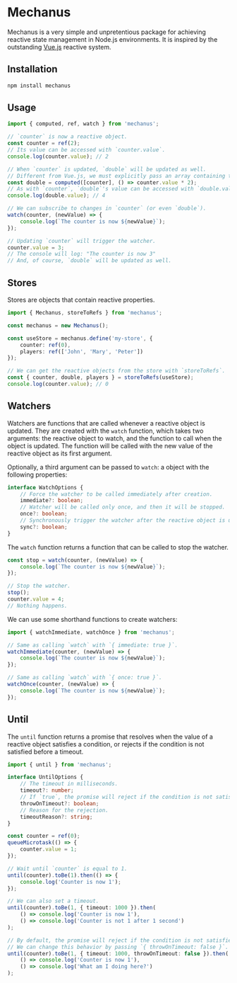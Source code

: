 # Mechanus
Mechanus is a very simple and unpretentious package for achieving reactive state management in Node.js environments. It is inspired by the outstanding [Vue.js](https://vuejs.org/guide/essentials/reactivity-fundamentals.html#ref) reactive system.

## Installation
```bash
npm install mechanus
```

## Usage
```typescript
import { computed, ref, watch } from 'mechanus';

// `counter` is now a reactive object.
const counter = ref(2);
// Its value can be accessed with `counter.value`.
console.log(counter.value); // 2

// When `counter` is updated, `double` will be updated as well.
// Different from Vue.js, we must explicitly pass an array containing the reactive objects.
const double = computed([counter], () => counter.value * 2);
// As with `counter`, `double`'s value can be accessed with `double.value`.
console.log(double.value); // 4

// We can subscribe to changes in `counter` (or even `double`).
watch(counter, (newValue) => {
    console.log(`The counter is now ${newValue}`);
});

// Updating `counter` will trigger the watcher.
counter.value = 3;
// The console will log: "The counter is now 3"
// And, of course, `double` will be updated as well.
```

## Stores
Stores are objects that contain reactive properties.

```typescript
import { Mechanus, storeToRefs } from 'mechanus';

const mechanus = new Mechanus();

const useStore = mechanus.define('my-store', {
    counter: ref(0),
    players: ref(['John', 'Mary', 'Peter'])
});

// We can get the reactive objects from the store with `storeToRefs`.
const { counter, double, players } = storeToRefs(useStore);
console.log(counter.value); // 0
```

## Watchers
Watchers are functions that are called whenever a reactive object is updated. They are created with the `watch` function, which takes two arguments: the reactive object to watch, and the function to call when the object is updated. The function will be called with the new value of the reactive object as its first argument.

Optionally, a third argument can be passed to `watch`: a object with the following properties:
```typescript
interface WatchOptions {
    // Force the watcher to be called immediately after creation.
    immediate?: boolean;
    // Watcher will be called only once, and then it will be stopped.
    once?: boolean;
    // Synchronously trigger the watcher after the reactive object is updated.
    sync?: boolean;
}
```

The `watch` function returns a function that can be called to stop the watcher.
```typescript
const stop = watch(counter, (newValue) => {
    console.log(`The counter is now ${newValue}`);
});

// Stop the watcher.
stop();
counter.value = 4;
// Nothing happens.
```

We can use some shorthand functions to create watchers:
```typescript
import { watchImmediate, watchOnce } from 'mechanus';

// Same as calling `watch` with `{ immediate: true }`.
watchImmediate(counter, (newValue) => {
    console.log(`The counter is now ${newValue}`);
});

// Same as calling `watch` with `{ once: true }`.
watchOnce(counter, (newValue) => {
    console.log(`The counter is now ${newValue}`);
});
```

## Until
The `until` function returns a promise that resolves when the value of a reactive object satisfies a condition, or rejects if the condition is not satisfied before a timeout.

```typescript
import { until } from 'mechanus';

interface UntilOptions {
    // The timeout in milliseconds.
    timeout?: number;
    // If `true`, the promise will reject if the condition is not satisfied before the timeout.
    throwOnTimeout?: boolean;
    // Reason for the rejection.
    timeoutReason?: string;
}

const counter = ref(0);
queueMicrotask(() => {
    counter.value = 1;
});

// Wait until `counter` is equal to 1.
until(counter).toBe(1).then(() => {
    console.log('Counter is now 1');
});

// We can also set a timeout.
until(counter).toBe(1, { timeout: 1000 }).then(
    () => console.log('Counter is now 1'),
    () => console.log('Counter is not 1 after 1 second')
);

// By default, the promise will reject if the condition is not satisfied before the timeout.
// We can change this behavior by passing `{ throwOnTimeout: false }`.
until(counter).toBe(1, { timeout: 1000, throwOnTimeout: false }).then(
    () => console.log('Counter is now 1'),
    () => console.log('What am I doing here?')
);
```
